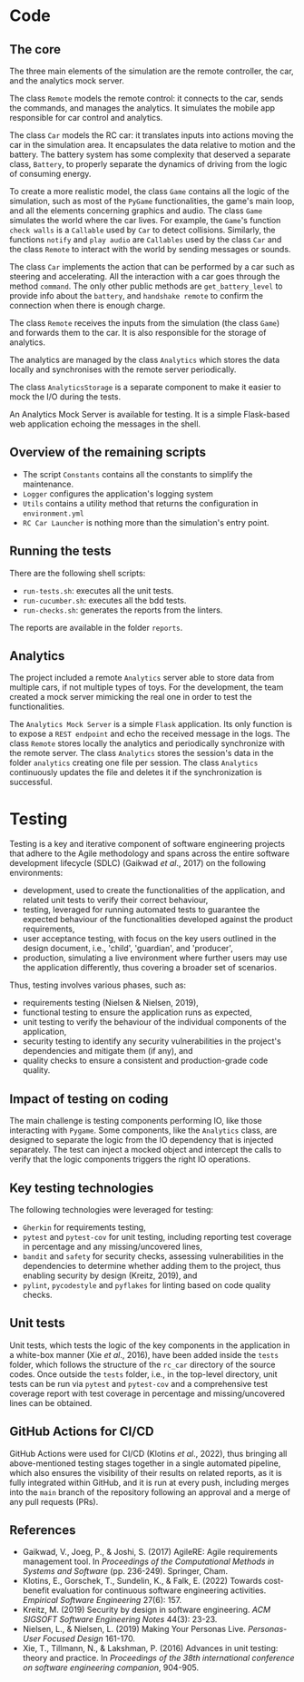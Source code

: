 # Code

## The core

The three main elements of the simulation are the remote controller, the car, and the analytics mock server.

The class `Remote` models the remote control: it connects to the car, sends the commands, and manages the analytics. It simulates the mobile app responsible for car control and analytics.

The class `Car` models the RC car: it translates inputs into actions moving the car in the simulation area. It encapsulates the data relative to motion and the battery. The battery system has some complexity that deserved a separate class, `Battery`, to properly separate the dynamics of driving from the logic of consuming energy.

To create a more realistic model, the class `Game` contains all the logic of the simulation, such as most of the `PyGame` functionalities, the game's main loop, and all the elements concerning graphics and audio. The class `Game` simulates the world where the car lives. For example, the `Game`'s function `check walls` is a `Callable` used by `Car` to detect collisions. Similarly, the functions `notify` and `play audio` are `Callables` used by the class `Car` and the class `Remote` to interact with the world by sending messages or sounds.

The class `Car` implements the action that can be performed by a car such as steering and accelerating. All the interaction with a car goes through the method `command`. The only other public methods are `get_battery_level` to provide info about the `battery`, and `handshake remote` to confirm the connection when there is enough charge.

The class `Remote` receives the inputs from the simulation (the class `Game`) and forwards them to the car. It is also responsible for the storage of analytics.

The analytics are managed by the class `Analytics` which stores the data locally and synchronises with the remote server periodically.

The class `AnalyticsStorage` is a separate component to make it easier to mock the I/O during the tests.

An Analytics Mock Server is available for testing. It is a simple Flask-based web application echoing the messages in the shell.

## Overview of the remaining scripts

- The script `Constants` contains all the constants to simplify the maintenance.
- `Logger` configures the application's logging system
- `Utils` contains a utility method that returns the configuration in `environment.yml`
- `RC Car Launcher` is nothing more than the simulation's entry point.

## Running the tests
There are the following shell scripts:
- `run-tests.sh`: executes all the unit tests.
- `run-cucumber.sh`: executes all the bdd tests.
- `run-checks.sh`: generates the reports from the linters.

The reports are available in the folder `reports`.

## Analytics

The project included a remote `Analytics` server able to store data from multiple cars, if not multiple types of toys. For the development, the team created a mock server mimicking the real one in order to test the functionalities.

The `Analytics Mock Server` is a simple `Flask` application. Its only function is to expose a `REST endpoint` and echo the received message in the logs. The class `Remote` stores locally the analytics and periodically synchronize with the remote server. The class `Analytics` stores the session's data in the folder `analytics` creating one file per session. The class `Analytics` continuously updates the file and deletes it if the synchronization is successful.

# Testing
Testing is a key and iterative component of software engineering projects that adhere to the Agile methodology and 
spans across the entire software development lifecycle (SDLC) (Gaikwad _et al_., 2017) on the following environments:
- development, used to create the functionalities of the application, and related unit tests to verify their correct behaviour,
- testing, leveraged for running automated tests to guarantee the expected behaviour of the functionalities developed 
against the product requirements,
- user acceptance testing, with focus on the key users outlined in the design document, i.e., 'child', 'guardian', and 
'producer',
- production, simulating a live environment where further users may use the application differently, thus covering a 
broader set of scenarios.

Thus, testing involves various phases, such as:
- requirements testing (Nielsen & Nielsen, 2019), 
- functional testing to ensure the application runs as expected, 
- unit testing to verify the behaviour of the individual components of the application, 
- security testing to identify any security vulnerabilities in the project's dependencies and mitigate them (if any), and 
- quality checks to ensure a consistent and production-grade code quality.

## Impact of testing on coding

The main challenge is testing components performing IO, like those interacting with `Pygame`. Some components, like the `Analytics` class, are designed to separate the logic from the IO dependency that is injected separately. The test can inject a mocked object and intercept the calls to verify that the logic components triggers the right IO operations.

## Key testing technologies
The following technologies were leveraged for testing:
- `Gherkin` for requirements testing, 
- `pytest` and `pytest-cov` for unit testing, including reporting test coverage in percentage and any missing/uncovered lines,
- `bandit` and `safety` for security checks, assessing vulnerabilities in the dependencies to determine whether 
adding them to the project, thus enabling security by design (Kreitz, 2019), and
- `pylint`, `pycodestyle` and `pyflakes` for linting based on code quality checks.

## Unit tests
Unit tests, which tests the logic of the key components in the application in a white-box manner (Xie _et al_., 2016), have been added 
inside the `tests` folder, which follows the structure of the `rc_car` directory of the source codes. 
Once outside the `tests` folder, i.e., in the top-level directory, unit tests can be run via `pytest` and `pytest-cov` 
and a comprehensive test coverage report with test coverage in percentage and missing/uncovered lines can be obtained.

## GitHub Actions for CI/CD
GitHub Actions were used for CI/CD (Klotins _et al_., 2022), thus bringing all above-mentioned testing stages together in a single automated 
pipeline, which also ensures the visibility of their results on related reports, as it is fully integrated within GitHub, 
and it is run at every push, including merges into the `main` branch of the repository following an approval and a 
merge of any pull requests (PRs).

## References
- Gaikwad, V., Joeg, P., & Joshi, S. (2017) AgileRE: Agile requirements management tool. In _Proceedings of the Computational Methods in Systems and Software_ (pp. 236-249). Springer, Cham.
- Klotins, E., Gorschek, T., Sundelin, K., & Falk, E. (2022) Towards cost-benefit evaluation for continuous software engineering activities. _Empirical Software Engineering_ 27(6): 157.
- Kreitz, M. (2019) Security by design in software engineering. _ACM SIGSOFT Software Engineering Notes_ 44(3): 23-23.
- Nielsen, L., & Nielsen, L. (2019) Making Your Personas Live. _Personas-User Focused Design_ 161-170.
- Xie, T., Tillmann, N., & Lakshman, P. (2016) Advances in unit testing: theory and practice. In _Proceedings of the 38th international conference on software engineering companion_, 904-905.
